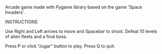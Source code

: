 Arcade game made with Pygame library based on the game 'Space Invaders'.

INSTRUCTIONS

Use Right and Left arrows to move and Spacebar to shoot.
Defeat 10 levels of alien fleets and a final boss.

Press P or click "Jugar" button to play.
Press Q to quit.
